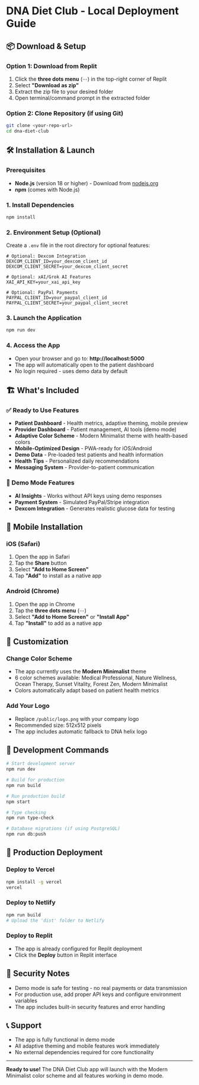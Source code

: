 # DNA Diet Club - Local Deployment Guide

## 📦 Download & Setup

### Option 1: Download from Replit
1. Click the **three dots menu** (⋯) in the top-right corner of Replit
2. Select **"Download as zip"**
3. Extract the zip file to your desired folder
4. Open terminal/command prompt in the extracted folder

### Option 2: Clone Repository (if using Git)
```bash
git clone <your-repo-url>
cd dna-diet-club
```

## 🛠️ Installation & Launch

### Prerequisites
- **Node.js** (version 18 or higher) - Download from [nodejs.org](https://nodejs.org)
- **npm** (comes with Node.js)

### 1. Install Dependencies
```bash
npm install
```

### 2. Environment Setup (Optional)
Create a `.env` file in the root directory for optional features:
```env
# Optional: Dexcom Integration
DEXCOM_CLIENT_ID=your_dexcom_client_id
DEXCOM_CLIENT_SECRET=your_dexcom_client_secret

# Optional: xAI/Grok AI Features
XAI_API_KEY=your_xai_api_key

# Optional: PayPal Payments
PAYPAL_CLIENT_ID=your_paypal_client_id
PAYPAL_CLIENT_SECRET=your_paypal_client_secret
```

### 3. Launch the Application
```bash
npm run dev
```

### 4. Access the App
- Open your browser and go to: **http://localhost:5000**
- The app will automatically open to the patient dashboard
- No login required - uses demo data by default

## 🏗️ What's Included

### ✅ Ready to Use Features
- **Patient Dashboard** - Health metrics, adaptive theming, mobile preview
- **Provider Dashboard** - Patient management, AI tools (demo mode)
- **Adaptive Color Scheme** - Modern Minimalist theme with health-based colors
- **Mobile-Optimized Design** - PWA-ready for iOS/Android
- **Demo Data** - Pre-loaded test patients and health information
- **Health Tips** - Personalized daily recommendations
- **Messaging System** - Provider-to-patient communication

### 🔧 Demo Mode Features
- **AI Insights** - Works without API keys using demo responses
- **Payment System** - Simulated PayPal/Stripe integration
- **Dexcom Integration** - Generates realistic glucose data for testing

## 📱 Mobile Installation

### iOS (Safari)
1. Open the app in Safari
2. Tap the **Share** button
3. Select **"Add to Home Screen"**
4. Tap **"Add"** to install as a native app

### Android (Chrome)
1. Open the app in Chrome
2. Tap the **three dots menu** (⋯)
3. Select **"Add to Home Screen"** or **"Install App"**
4. Tap **"Install"** to add as a native app

## 🎨 Customization

### Change Color Scheme
- The app currently uses the **Modern Minimalist** theme
- 6 color schemes available: Medical Professional, Nature Wellness, Ocean Therapy, Sunset Vitality, Forest Zen, Modern Minimalist
- Colors automatically adapt based on patient health metrics

### Add Your Logo
- Replace `/public/logo.png` with your company logo
- Recommended size: 512x512 pixels
- The app includes automatic fallback to DNA helix logo

## 🔄 Development Commands

```bash
# Start development server
npm run dev

# Build for production
npm run build

# Run production build
npm start

# Type checking
npm run type-check

# Database migrations (if using PostgreSQL)
npm run db:push
```

## 🚀 Production Deployment

### Deploy to Vercel
```bash
npm install -g vercel
vercel
```

### Deploy to Netlify
```bash
npm run build
# Upload the 'dist' folder to Netlify
```

### Deploy to Replit
- The app is already configured for Replit deployment
- Click the **Deploy** button in Replit interface

## 🔐 Security Notes

- Demo mode is safe for testing - no real payments or data transmission
- For production use, add proper API keys and configure environment variables
- The app includes built-in security features and error handling

## 📞 Support

- The app is fully functional in demo mode
- All adaptive theming and mobile features work immediately
- No external dependencies required for core functionality

---

**Ready to use!** The DNA Diet Club app will launch with the Modern Minimalist color scheme and all features working in demo mode.